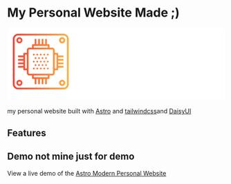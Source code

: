 # My Personal Website Made ;)

![Astro Modern Personal Website](public/1.png)

my personal website built with [Astro](https://astro.build) and [tailwindcss](https://tailwindcss.com/)and [DaisyUI](https://daisyui.com/)

## Features

## Demo not mine just for demo

View a live demo of the [Astro Modern Personal Website](https://astro-modern-personal-website.netlify.app/)
